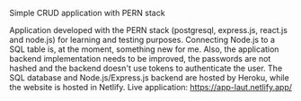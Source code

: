 Simple CRUD application with PERN stack

Application developed with the PERN stack (postgresql, express.js, react.js and node.js) for learning and testing purposes. Connecting Node.js to a SQL table is, at the moment, something new for me. Also, the application backend implementation needs to be improved, the passwords are not hashed and the backend doesn't use tokens to authenticate the user.  The SQL database and Node.js/Express.js backend are hosted by Heroku, while the website is hosted in Netlify.
Live application: https://app-laut.netlify.app/
